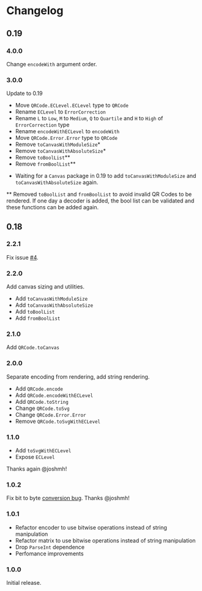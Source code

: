 # Changelog

## 0.19

### 4.0.0

Change `encodeWith` argument order.

### 3.0.0

Update to 0.19

- Move `QRCode.ECLevel.ECLevel` type to `QRCode`
- Rename `ECLevel` to `ErrorCorrection`
- Rename `L` to `Low`, `M` to `Medium`, `Q` to `Quartile` and `H` to `High` of `ErrorCorrection` type
- Rename `encodeWithECLevel` to `encodeWith`
- Move `QRCode.Error.Error` type to `QRCode`
- Remove `toCanvasWithModuleSize`*
- Remove `toCanvasWithAbsoluteSize`*
- Remove `toBoolList`**
- Remove `fromBoolList`**


* Waiting for a `Canvas` package in 0.19 to add `toCanvasWithModuleSize` and `toCanvasWithAbsoluteSize` again.

** Removed `toBoolList` and `fromBoolList` to avoid invalid QR Codes to be rendered. If one day a decoder is added, the bool list can be validated and these functions can be added again.


## 0.18

### 2.2.1

Fix issue [#4](https://github.com/pablohirafuji/elm-qrcode/issues/4).


### 2.2.0

Add canvas sizing and utilities.

- Add `toCanvasWithModuleSize`
- Add `toCanvasWithAbsoluteSize`
- Add `toBoolList`
- Add `fromBoolList`


### 2.1.0

Add `QRCode.toCanvas`


### 2.0.0

Separate encoding from rendering, add string rendering.

- Add `QRCode.encode`
- Add `QRCode.encodeWithECLevel`
- Add `QRCode.toString`
- Change `QRCode.toSvg`
- Change `QRCode.Error.Error`
- Remove `QRCode.toSvgWithECLevel`

### 1.1.0

- Add `toSvgWithECLevel`
- Expose `ECLevel`

Thanks again @joshmh!

### 1.0.2

Fix bit to byte [conversion bug](https://github.com/pablohirafuji/elm-qrcode/issues/1). Thanks @joshmh!

### 1.0.1

- Refactor encoder to use bitwise operations instead of string manipulation
- Refactor matrix to use bitwise operations instead of string manipulation
- Drop `ParseInt` dependence
- Perfomance improvements

### 1.0.0

Initial release.
